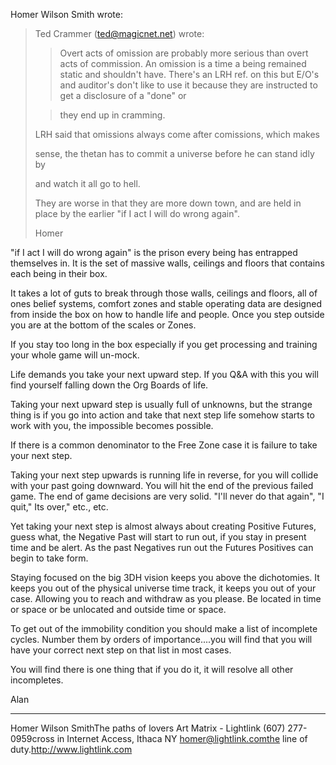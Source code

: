 Homer Wilson Smith wrote:

> Ted Crammer (ted@magicnet.net) wrote:
> >Overt acts of omission are probably more serious than overt acts of
> >commission. An omission is a time a being remained static and
> shouldn't
> >have. There's an LRH ref. on this but E/O's and auditor's don't like
> to
> >use it because they are instructed to get a disclosure of a "done" or
>
> >they end up in cramming.
>
> LRH said that omissions always come after comissions, which makes
>
> sense, the thetan has to commit a universe before he can stand idly by
>
> and watch it all go to hell.
>
> They are worse in that they are more down town, and are held in
> place by the earlier "if I act I will do wrong again".
>
> Homer

"if I act I will do wrong again" is the prison every being has entrapped
themselves in. It is the set of massive walls, ceilings and floors that
contains each being in their box.

It takes a lot of guts to break through those walls, ceilings and
floors, all of ones belief systems, comfort zones and stable operating
data are designed from inside the box on how to handle life and people.
Once you step outside you are at the bottom of the scales or Zones.

If you stay too long in the box especially if you get processing and
training your whole game will un-mock.

Life demands you take your next upward step. If you Q&A with this you
will find yourself falling down the Org Boards of life.

Taking your next upward step is usually full of unknowns, but the
strange thing is if you go into action and take that next step life
somehow starts to work with you, the impossible becomes possible.

If there is a common denominator to the Free Zone case it is failure to
take your next step.

Taking your next step upwards is running life in reverse, for you will
collide with your past going downward. You will hit the end of the
previous failed game. The end of game decisions are very solid. "I'll
never do that again", "I quit," Its over," etc., etc.

Yet taking your next step is almost always about creating Positive
Futures, guess what, the Negative Past will start to run out, if you
stay in present time and be alert. As the past Negatives run out the
Futures Positives can begin to take form.

Staying focused on the big 3DH vision keeps you above the dichotomies.
It keeps you out of the physical universe time track, it keeps you out
of your case. Allowing you to reach and withdraw as you please. Be
located in time or space or be unlocated and outside time or space.

To get out of the immobility condition you should make a list of
incomplete cycles. Number them by orders of importance....you will find
that you will have your correct next step on that list in most cases.

You will find there is one thing that if you do it, it will resolve all
other incompletes.

Alan

---

Homer Wilson SmithThe paths of lovers    Art Matrix - Lightlink
(607) 277-0959cross in    Internet Access, Ithaca NY
homer@lightlink.comthe line of duty.http://www.lightlink.com
